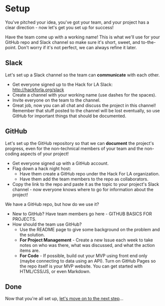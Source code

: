 # Setup

You've pitched your idea, you've got your team, and your project has a clear direction - now let's get you set up for success!

Have the team come up with a working name!  This is what we'll use for your GitHub repo and Slack channel so make sure it's short, sweet, and to-the-point.  Don't worry if it's not perfect, we can always refine it later.

## Slack

Let's set up a Slack channel so the team can **communicate** with each other.

* Get everyone signed up to the Hack for LA Slack: http://hackforla.org/slack
* Create a channel with your working name (use dashes for the spaces).
* Invite everyone on the team to the channel.
* Great job, now you can all chat and discuss the project in this channel!  Remember that stuff posted to the channel will be lost eventually, so use GitHub for important things that should be documented.

## GitHub

Let's set up the GitHub repository so that we can **document** the project's progress, even for the non-technical members of your team and the non-coding aspects of your project!

* Get everyone signed up with a GitHub account.
* Flag down a hack night host:
  * Have them create a GitHub repo under the Hack For LA organization.
  * Have them add the team members to the repo as collaborators.
* Copy the link to the repo and paste it as the topic to your project's Slack channel - now everyone knows where to go for information about the project!

We have a GitHub repo, but how do we use it?

* New to GitHub?  Have team members go here - GITHUB BASICS FOR PROJECTS.
* How should the team use GitHub?
  * Use the README page to give some background on the problem and the solution.
  * **For Project Management** - Create a new Issue each week to take notes on who was there, what was discussed, and what the action items are.
  * **For Code** - If possible, build out your MVP using front end only (maybe connecting to data using an API).  Turn on GitHub Pages so the repo itself is your MVP website.  You can get started with HTML/CSS/JS, or even Markdown.

## Done

Now that you're all set up, [let's move on to the next step](research-phase.html)...


